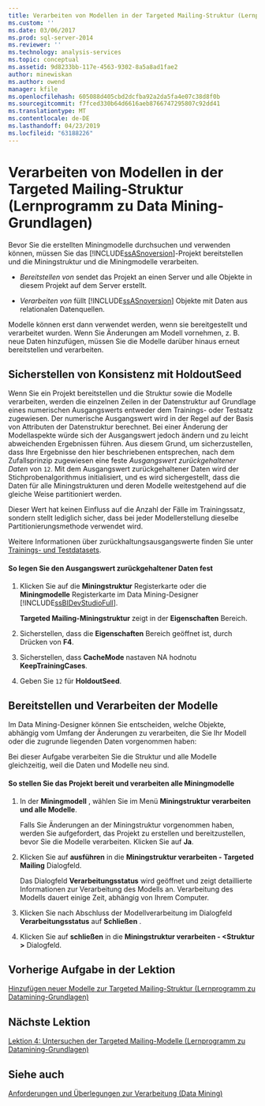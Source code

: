 ```yaml
---
title: Verarbeiten von Modellen in der Targeted Mailing-Struktur (Lernprogramm zu Datamining-Grundlagen) | Microsoft-Dokumentation
ms.custom: ''
ms.date: 03/06/2017
ms.prod: sql-server-2014
ms.reviewer: ''
ms.technology: analysis-services
ms.topic: conceptual
ms.assetid: 9d8233bb-117e-4563-9302-8a5a8ad1fae2
author: minewiskan
ms.author: owend
manager: kfile
ms.openlocfilehash: 605088d405cbd2dcfba92a2da5fa4e07c38d8f0b
ms.sourcegitcommit: f7fced330b64d6616aeb8766747295807c92dd41
ms.translationtype: MT
ms.contentlocale: de-DE
ms.lasthandoff: 04/23/2019
ms.locfileid: "63188226"
---
```

# <a name="processing-models-in-the-targeted-mailing-structure-basic-data-mining-tutorial"></a>Verarbeiten von Modellen in der Targeted Mailing-Struktur (Lernprogramm zu Data Mining-Grundlagen)
  Bevor Sie die erstellten Miningmodelle durchsuchen und verwenden können, müssen Sie das [!INCLUDE[ssASnoversion](../includes/ssasnoversion-md.md)]-Projekt bereitstellen und die Miningstruktur und die Miningmodelle verarbeiten.  
  
-   *Bereitstellen von* sendet das Projekt an einen Server und alle Objekte in diesem Projekt auf dem Server erstellt.  
  
-   *Verarbeiten von* füllt [!INCLUDE[ssASnoversion](../includes/ssasnoversion-md.md)] Objekte mit Daten aus relationalen Datenquellen.  
  
 Modelle können erst dann verwendet werden, wenn sie bereitgestellt und verarbeitet wurden. Wenn Sie Änderungen am Modell vornehmen, z. B. neue Daten hinzufügen, müssen Sie die Modelle darüber hinaus erneut bereitstellen und verarbeiten.  
  
## <a name="ensuring-consistency-with-holdoutseed"></a>Sicherstellen von Konsistenz mit HoldoutSeed  
 Wenn Sie ein Projekt bereitstellen und die Struktur sowie die Modelle verarbeiten, werden die einzelnen Zeilen in der Datenstruktur auf Grundlage eines numerischen Ausgangswerts entweder dem Trainings- oder Testsatz zugewiesen. Der numerische Ausgangswert wird in der Regel auf der Basis von Attributen der Datenstruktur berechnet. Bei einer Änderung der Modellaspekte würde sich der Ausgangswert jedoch ändern und zu leicht abweichenden Ergebnissen führen. Aus diesem Grund, um sicherzustellen, dass Ihre Ergebnisse den hier beschriebenen entsprechen, nach dem Zufallsprinzip zugewiesen eine feste *Ausgangswert zurückgehaltener Daten* von `12`. Mit dem Ausgangswert zurückgehaltener Daten wird der Stichprobenalgorithmus initialisiert, und es wird sichergestellt, dass die Daten für alle Miningstrukturen und deren Modelle weitestgehend auf die gleiche Weise partitioniert werden.  
  
 Dieser Wert hat keinen Einfluss auf die Anzahl der Fälle im Trainingssatz, sondern stellt lediglich sicher, dass bei jeder Modellerstellung dieselbe Partitionierungsmethode verwendet wird.  
  
 Weitere Informationen über zurückhaltungsausgangswerte finden Sie unter [Trainings- und Testdatasets](../../2014/analysis-services/data-mining/training-and-testing-data-sets.md).  
  
#### <a name="to-set-the-holdout-seed"></a>So legen Sie den Ausgangswert zurückgehaltener Daten fest  
  
1.  Klicken Sie auf die **Miningstruktur** Registerkarte oder die **Miningmodelle** Registerkarte im Data Mining-Designer [!INCLUDE[ssBIDevStudioFull](../includes/ssbidevstudiofull-md.md)].  
  
     **Targeted Mailing-Miningstruktur** zeigt in der **Eigenschaften** Bereich.  
  
2.  Sicherstellen, dass die **Eigenschaften** Bereich geöffnet ist, durch Drücken von **F4**.  
  
3.  Sicherstellen, dass **CacheMode** nastaven NA hodnotu **KeepTrainingCases**.  
  
4.  Geben Sie `12` für **HoldoutSeed**.  
  
## <a name="deploying-and-processing-the-models"></a>Bereitstellen und Verarbeiten der Modelle  
 Im Data Mining-Designer können Sie entscheiden, welche Objekte, abhängig vom Umfang der Änderungen zu verarbeiten, die Sie Ihr Modell oder die zugrunde liegenden Daten vorgenommen haben:  
  
 Bei dieser Aufgabe verarbeiten Sie die Struktur und alle Modelle gleichzeitig, weil die Daten und Modelle neu sind.  
  
#### <a name="to-deploy-the-project-and-process-all-the-mining-models"></a>So stellen Sie das Projekt bereit und verarbeiten alle Miningmodelle  
  
1.  In der **Miningmodell** , wählen Sie im Menü **Miningstruktur verarbeiten und alle Modelle**.  
  
     Falls Sie Änderungen an der Miningstruktur vorgenommen haben, werden Sie aufgefordert, das Projekt zu erstellen und bereitzustellen, bevor Sie die Modelle verarbeiten. Klicken Sie auf **Ja**.  
  
2.  Klicken Sie auf **ausführen** in die **Miningstruktur verarbeiten - Targeted Mailing** Dialogfeld.  
  
     Das Dialogfeld **Verarbeitungsstatus** wird geöffnet und zeigt detaillierte Informationen zur Verarbeitung des Modells an. Verarbeitung des Modells dauert einige Zeit, abhängig von Ihrem Computer.  
  
3.  Klicken Sie nach Abschluss der Modellverarbeitung im Dialogfeld **Verarbeitungsstatus** auf **Schließen** .  
  
4.  Klicken Sie auf **schließen** in die **Miningstruktur verarbeiten - \<Struktur >** Dialogfeld.  
  
## <a name="previous-task-in-lesson"></a>Vorherige Aufgabe in der Lektion  
 [Hinzufügen neuer Modelle zur Targeted Mailing-Struktur &#40;Lernprogramm zu Datamining-Grundlagen&#41;](../../2014/tutorials/adding-new-models-to-the-targeted-mailing-structure-basic-data-mining-tutorial.md)  
  
## <a name="next-lesson"></a>Nächste Lektion  
 [Lektion 4: Untersuchen der Targeted Mailing-Modelle &#40;Lernprogramm zu Datamining-Grundlagen&#41;](../../2014/tutorials/lesson-4-exploring-the-targeted-mailing-models-basic-data-mining-tutorial.md)  
  
## <a name="see-also"></a>Siehe auch  
 [Anforderungen und Überlegungen zur Verarbeitung &#40;Data Mining&#41;](../../2014/analysis-services/data-mining/processing-requirements-and-considerations-data-mining.md)  
  
  
